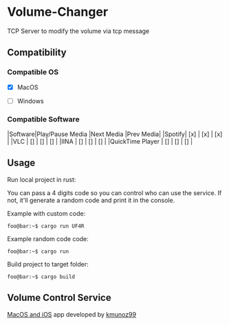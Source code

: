 # Volume-Changer

TCP Server to modify the volume via tcp message

## Compatibility

### Compatible OS

- [x] MacOS
- [ ] Windows


### Compatible Software

|Software|Play/Pause Media |Next Media |Prev Media|
|Spotify| [x] | [x] | [x] |
|VLC | [] | [] | [] |
|IINA | [] | [] | [] |
|QuickTime Player | [] | [] | [] |


## Usage

Run local project in rust:

You can pass a 4 digits code so you can control who can use the service. If not, it'll generate a random code and print it in the console.

Example with custom code:
```console
foo@bar:~$ cargo run UF4R
```

Example random code code:
```console
foo@bar:~$ cargo run
```

Build project to target folder:

```console
foo@bar:~$ cargo build
```

## Volume Control Service

[MacOS and iOS](https://gitlab.verde-loro.com/byteremote/byteremote) app developed by [kmunoz99](https://github.com/kmunoz99)
